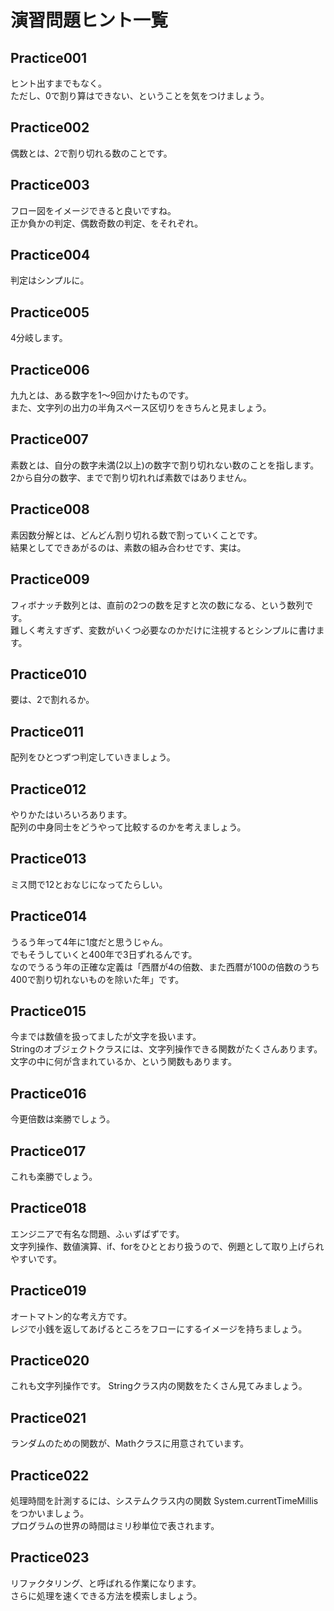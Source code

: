 # 演習問題ヒント一覧

## Practice001 
ヒント出すまでもなく。  
ただし、0で割り算はできない、ということを気をつけましょう。    
  
  
## Practice002
偶数とは、2で割り切れる数のことです。    
  
  
## Practice003
フロー図をイメージできると良いですね。  
正か負かの判定、偶数奇数の判定、をそれぞれ。    
  
  
## Practice004
判定はシンプルに。    
  
  
## Practice005
4分岐します。  
  
  
## Practice006
九九とは、ある数字を1〜9回かけたものです。  
また、文字列の出力の半角スペース区切りをきちんと見ましょう。    
  
  
## Practice007
素数とは、自分の数字未満(2以上)の数字で割り切れない数のことを指します。    
2から自分の数字、までで割り切れれば素数ではありません。  
  
  
## Practice008
素因数分解とは、どんどん割り切れる数で割っていくことです。  
結果としてできあがるのは、素数の組み合わせです、実は。    
  
  
## Practice009
フィボナッチ数列とは、直前の2つの数を足すと次の数になる、という数列です。  
難しく考えすぎず、変数がいくつ必要なのかだけに注視するとシンプルに書けます。  
  
  
## Practice010
要は、2で割れるか。  
  
  
## Practice011
配列をひとつずつ判定していきましょう。  
  
  
## Practice012
やりかたはいろいろあります。  
配列の中身同士をどうやって比較するのかを考えましょう。    
  
  
## Practice013
ミス問で12とおなじになってたらしい。 
  
  
## Practice014
うるう年って4年に1度だと思うじゃん。  
でもそうしていくと400年で3日ずれるんです。  
なのでうるう年の正確な定義は「西暦が4の倍数、また西暦が100の倍数のうち400で割り切れないものを除いた年」です。 
  
  
## Practice015
今までは数値を扱ってましたが文字を扱います。  
Stringのオブジェクトクラスには、文字列操作できる関数がたくさんあります。  
文字の中に何が含まれているか、という関数もあります。    
  
  
## Practice016
今更倍数は楽勝でしょう。    
  
  
## Practice017
これも楽勝でしょう。    
  
  
## Practice018
エンジニアで有名な問題、ふぃずばずです。  
文字列操作、数値演算、if、forをひととおり扱うので、例題として取り上げられやすいです。    
  
  
## Practice019
オートマトン的な考え方です。  
レジで小銭を返してあげるところをフローにするイメージを持ちましょう。    
  
  
## Practice020
これも文字列操作です。
Stringクラス内の関数をたくさん見てみましょう。   
  
  
## Practice021
ランダムのための関数が、Mathクラスに用意されています。    
  
  
## Practice022
処理時間を計測するには、システムクラス内の関数 System.currentTimeMillis をつかいましょう。  
プログラムの世界の時間はミリ秒単位で表されます。    
  
  
## Practice023
リファクタリング、と呼ばれる作業になります。  
さらに処理を速くできる方法を模索しましょう。  
 
  
  